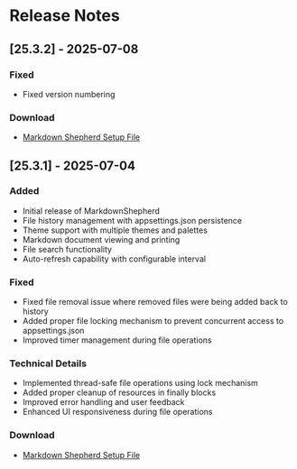 # Release Notes

## [25.3.2] - 2025-07-08

### Fixed
- Fixed version numbering

### Download
- [Markdown Shepherd Setup File](https://raw.githubusercontent.com/netizenk/MarkdownShepherd/refs/heads/main/Releases/MarkdownShepherdSetup-25.3.2.exe)

## [25.3.1] - 2025-07-04

### Added
- Initial release of MarkdownShepherd
- File history management with appsettings.json persistence
- Theme support with multiple themes and palettes
- Markdown document viewing and printing
- File search functionality
- Auto-refresh capability with configurable interval

### Fixed
- Fixed file removal issue where removed files were being added back to history
- Added proper file locking mechanism to prevent concurrent access to appsettings.json
- Improved timer management during file operations

### Technical Details
- Implemented thread-safe file operations using lock mechanism
- Added proper cleanup of resources in finally blocks
- Improved error handling and user feedback
- Enhanced UI responsiveness during file operations 

### Download
- [Markdown Shepherd Setup File](https://raw.githubusercontent.com/netizenk/MarkdownShepherd/refs/heads/main/Releases/MarkdownShepherdSetup-25.3.1.exe)

